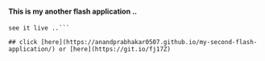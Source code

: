 #### This is my another flash application ..
``` Note : Please allow flash app. in your browser(if not allowed) to see application working.
see it live ..```

## click [here](https://anandprabhakar0507.github.io/my-second-flash-application/) or [here](https://git.io/fj17Z)
